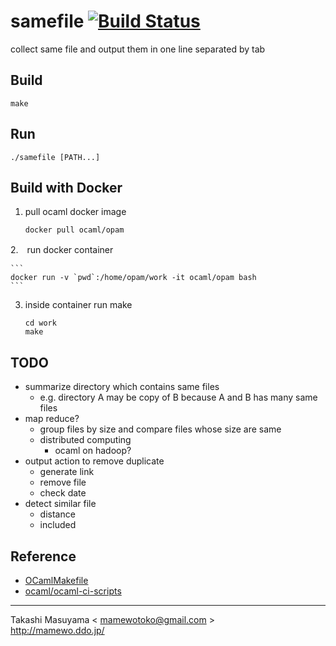 samefile [![Build Status](https://travis-ci.org/mamewotoko/samefile.svg?branch=master)](https://travis-ci.org/mamewotoko/samefile)
========
collect same file and output them in one line separated by tab

Build
-----
```
make
```

Run
---
```
./samefile [PATH...]
```

Build with Docker
------------------
1. pull ocaml docker image 

    ```
    docker pull ocaml/opam
    ```
2.　run docker container

    ```
    docker run -v `pwd`:/home/opam/work -it ocaml/opam bash
    ```
3. inside container run make

    ```
    cd work
    make
    ```

TODO
----
* summarize directory which contains same files
  * e.g. directory A may be copy of B because A and B has many same files
* map reduce?
  * group files by size and compare files whose size are same
  * distributed computing
    * ocaml on hadoop?
* output action to remove duplicate
  * generate link
  * remove file
  * check date
* detect similar file
  * distance
  * included

Reference
---------
* [OCamlMakefile](http://mmottl.github.io/ocaml-makefile/)
* [ocaml/ocaml-ci-scripts](https://github.com/ocaml/ocaml-ci-scripts)

----
Takashi Masuyama < mamewotoko@gmail.com >  
http://mamewo.ddo.jp/
